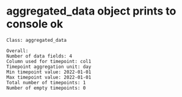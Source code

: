 # aggregated_data object prints to console ok

    Class: aggregated_data
    
    Overall:
    Number of data fields: 4 
    Column used for timepoint: col1 
    Timepoint aggregation unit: day 
    Min timepoint value: 2022-01-01 
    Max timepoint value: 2022-01-01 
    Total number of timepoints: 1 
    Number of empty timepoints: 0 
    

